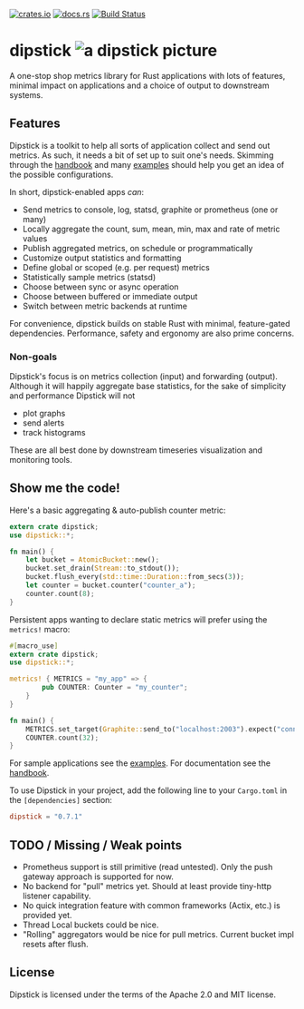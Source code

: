 [![crates.io](https://img.shields.io/crates/v/dipstick.svg)](https://crates.io/crates/dipstick)
[![docs.rs](https://docs.rs/dipstick/badge.svg)](https://docs.rs/dipstick)
[![Build Status](https://travis-ci.org/fralalonde/dipstick.svg?branch=master)](https://travis-ci.org/fralalonde/dipstick)

# dipstick ![a dipstick picture](https://raw.githubusercontent.com/fralalonde/dipstick/master/assets/dipstick_single_ok_horiz_transparent_small.png)

A one-stop shop metrics library for Rust applications with lots of features,  
minimal impact on applications and a choice of output to downstream systems.

## Features

Dipstick is a toolkit to help all sorts of application collect and send out metrics.
As such, it needs a bit of set up to suit one's needs.
Skimming through the [handbook](https://github.com/fralalonde/dipstick/tree/master/HANDBOOK.md)
and many [examples](https://github.com/fralalonde/dipstick/tree/master/examples)
should help you get an idea of the possible configurations.

In short, dipstick-enabled apps _can_:

  - Send metrics to console, log, statsd, graphite or prometheus (one or many)
  - Locally aggregate the count, sum, mean, min, max and rate of metric values
  - Publish aggregated metrics, on schedule or programmatically
  - Customize output statistics and formatting
  - Define global or scoped (e.g. per request) metrics
  - Statistically sample metrics (statsd)
  - Choose between sync or async operation
  - Choose between buffered or immediate output
  - Switch between metric backends at runtime

For convenience, dipstick builds on stable Rust with minimal, feature-gated dependencies.
Performance, safety and ergonomy are also prime concerns.

### Non-goals

Dipstick's focus is on metrics collection (input) and forwarding (output).
Although it will happily aggregate base statistics, for the sake of simplicity and performance Dipstick will not
- plot graphs
- send alerts
- track histograms

These are all best done by downstream timeseries visualization and monitoring tools.

## Show me the code!

Here's a basic aggregating & auto-publish counter metric:

```rust
extern crate dipstick;
use dipstick::*;

fn main() {
    let bucket = AtomicBucket::new();
    bucket.set_drain(Stream::to_stdout());
    bucket.flush_every(std::time::Duration::from_secs(3));
    let counter = bucket.counter("counter_a");
    counter.count(8);
}
```

Persistent apps wanting to declare static metrics will prefer using the `metrics!` macro:

```rust
#[macro_use]
extern crate dipstick;
use dipstick::*;

metrics! { METRICS = "my_app" => {
        pub COUNTER: Counter = "my_counter";
    }
}

fn main() {
    METRICS.set_target(Graphite::send_to("localhost:2003").expect("connected").input());
    COUNTER.count(32);
}
```

For sample applications see the [examples](https://github.com/fralalonde/dipstick/tree/master/examples).
For documentation see the [handbook](https://github.com/fralalonde/dipstick/tree/master/HANDBOOK.md).

To use Dipstick in your project, add the following line to your `Cargo.toml`
in the `[dependencies]` section:

```toml
dipstick = "0.7.1"
```

## TODO / Missing / Weak points

- Prometheus support is still primitive (read untested). Only the push gateway approach is supported for now. 
- No backend for "pull" metrics yet. Should at least provide tiny-http listener capability.  
- No quick integration feature with common frameworks (Actix, etc.) is provided yet.
- Thread Local buckets could be nice.
- "Rolling" aggregators would be nice for pull metrics. Current bucket impl resets after flush.   

## License

Dipstick is licensed under the terms of the Apache 2.0 and MIT license.
